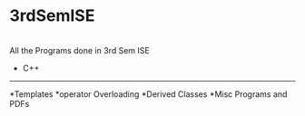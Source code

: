 # 3rdSemISE

<br>All the Programs done in 3rd Sem ISE <br>

* C++
----
*Templates
*operator Overloading
*Derived Classes
*Misc Programs and PDFs